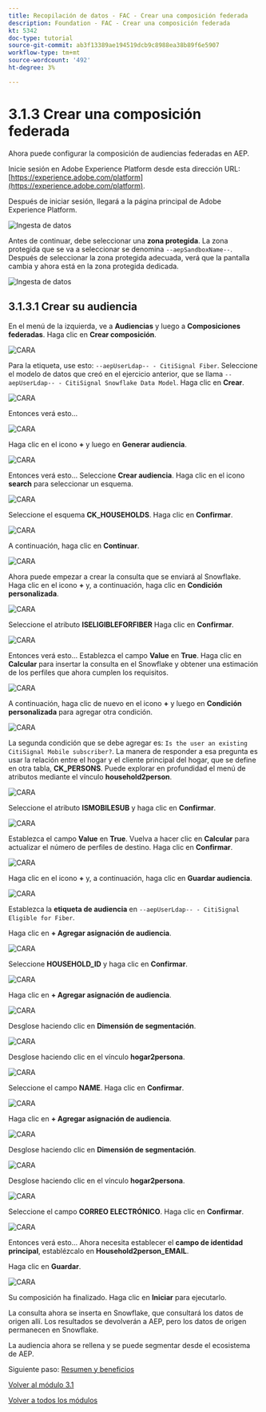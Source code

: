```yaml
---
title: Recopilación de datos - FAC - Crear una composición federada
description: Foundation - FAC - Crear una composición federada
kt: 5342
doc-type: tutorial
source-git-commit: ab3f13389ae194519dcb9c8988ea38b89f6e5907
workflow-type: tm+mt
source-wordcount: '492'
ht-degree: 3%

---
```


# 3.1.3 Crear una composición federada

Ahora puede configurar la composición de audiencias federadas en AEP.

Inicie sesión en Adobe Experience Platform desde esta dirección URL: [https://experience.adobe.com/platform](https://experience.adobe.com/platform).

Después de iniciar sesión, llegará a la página principal de Adobe Experience Platform.

![Ingesta de datos](./images/home.png)

Antes de continuar, debe seleccionar una **zona protegida**. La zona protegida que se va a seleccionar se denomina ``--aepSandboxName--``. Después de seleccionar la zona protegida adecuada, verá que la pantalla cambia y ahora está en la zona protegida dedicada.

![Ingesta de datos](./images/sb1.png)

## 3.1.3.1 Crear su audiencia

En el menú de la izquierda, ve a **Audiencias** y luego a **Composiciones federadas**. Haga clic en **Crear composición**.

![CARA](./images/fedcomp1.png)

Para la etiqueta, use esto: `--aepUserLdap-- - CitiSignal Fiber`. Seleccione el modelo de datos que creó en el ejercicio anterior, que se llama `--aepUserLdap-- - CitiSignal Snowflake Data Model`. Haga clic en **Crear**.

![CARA](./images/fedcomp2.png)

Entonces verá esto...

![CARA](./images/fedcomp3.png)

Haga clic en el icono **+** y luego en **Generar audiencia**.

![CARA](./images/fedcomp4.png)

Entonces verá esto... Seleccione **Crear audiencia**. Haga clic en el icono **search** para seleccionar un esquema.

![CARA](./images/fedcomp5.png)

Seleccione el esquema **CK_HOUSEHOLDS**. Haga clic en **Confirmar**.

![CARA](./images/fedcomp6.png)

A continuación, haga clic en **Continuar**.

![CARA](./images/fedcomp7.png)

Ahora puede empezar a crear la consulta que se enviará al Snowflake. Haga clic en el icono **+** y, a continuación, haga clic en **Condición personalizada**.

![CARA](./images/fedcomp8.png)

Seleccione el atributo **ISELIGIBLEFORFIBER** Haga clic en **Confirmar**.

![CARA](./images/fedcomp9.png)

Entonces verá esto... Establezca el campo **Value** en **True**. Haga clic en **Calcular** para insertar la consulta en el Snowflake y obtener una estimación de los perfiles que ahora cumplen los requisitos.

![CARA](./images/fedcomp10.png)

A continuación, haga clic de nuevo en el icono **+** y luego en **Condición personalizada** para agregar otra condición.

![CARA](./images/fedcomp11.png)

La segunda condición que se debe agregar es: `Is the user an existing CitiSignal Mobile subscriber?`. La manera de responder a esa pregunta es usar la relación entre el hogar y el cliente principal del hogar, que se define en otra tabla, **CK_PERSONS**. Puede explorar en profundidad el menú de atributos mediante el vínculo **household2person**.

![CARA](./images/fedcomp12.png)

Seleccione el atributo **ISMOBILESUB** y haga clic en **Confirmar**.

![CARA](./images/fedcomp13.png)

Establezca el campo **Value** en **True**. Vuelva a hacer clic en **Calcular** para actualizar el número de perfiles de destino. Haga clic en **Confirmar**.

![CARA](./images/fedcomp14.png)

Haga clic en el icono **+** y, a continuación, haga clic en **Guardar audiencia**.

![CARA](./images/fedcomp15.png)

Establezca la **etiqueta de audiencia** en `--aepUserLdap-- - CitiSignal Eligible for Fiber`.

Haga clic en **+ Agregar asignación de audiencia**.

![CARA](./images/fedcomp16.png)

Seleccione **HOUSEHOLD_ID** y haga clic en **Confirmar**.

![CARA](./images/fedcomp17.png)

Haga clic en **+ Agregar asignación de audiencia**.

![CARA](./images/fedcomp18.png)

Desglose haciendo clic en **Dimensión de segmentación**.

![CARA](./images/fedcomp18a.png)

Desglose haciendo clic en el vínculo **hogar2persona**.

![CARA](./images/fedcomp18b.png)

Seleccione el campo **NAME**. Haga clic en **Confirmar**.

![CARA](./images/fedcomp18c.png)

Haga clic en **+ Agregar asignación de audiencia**.

![CARA](./images/fedcomp20.png)

Desglose haciendo clic en **Dimensión de segmentación**.

![CARA](./images/fedcomp20a.png)

Desglose haciendo clic en el vínculo **hogar2persona**.

![CARA](./images/fedcomp20b.png)

Seleccione el campo **CORREO ELECTRÓNICO**. Haga clic en **Confirmar**.

![CARA](./images/fedcomp20c.png)

Entonces verá esto... Ahora necesita establecer el **campo de identidad principal**, establézcalo en **Household2person_EMAIL**.

Haga clic en **Guardar**.

![CARA](./images/fedcomp21.png)

Su composición ha finalizado. Haga clic en **Iniciar** para ejecutarlo.

La consulta ahora se inserta en Snowflake, que consultará los datos de origen allí. Los resultados se devolverán a AEP, pero los datos de origen permanecen en Snowflake.

La audiencia ahora se rellena y se puede segmentar desde el ecosistema de AEP.

Siguiente paso: [Resumen y beneficios](./summary.md)

[Volver al módulo 3.1](./fac.md)

[Volver a todos los módulos](../../../overview.md)
